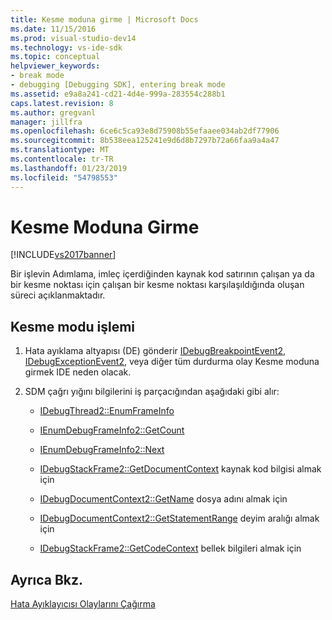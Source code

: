 ```yaml
---
title: Kesme moduna girme | Microsoft Docs
ms.date: 11/15/2016
ms.prod: visual-studio-dev14
ms.technology: vs-ide-sdk
ms.topic: conceptual
helpviewer_keywords:
- break mode
- debugging [Debugging SDK], entering break mode
ms.assetid: e9a8a241-cd21-4d4e-999a-283554c288b1
caps.latest.revision: 8
ms.author: gregvanl
manager: jillfra
ms.openlocfilehash: 6ce6c5ca93e8d75908b55efaaee034ab2df77906
ms.sourcegitcommit: 8b538eea125241e9d6d8b7297b72a66faa9a4a47
ms.translationtype: MT
ms.contentlocale: tr-TR
ms.lasthandoff: 01/23/2019
ms.locfileid: "54798553"
---
```

# <a name="entering-break-mode"></a>Kesme Moduna Girme
[!INCLUDE[vs2017banner](../../includes/vs2017banner.md)]

Bir işlevin Adımlama, imleç içerdiğinden kaynak kod satırının çalışan ya da bir kesme noktası için çalışan bir kesme noktası karşılaşıldığında oluşan süreci açıklanmaktadır.  
  
## <a name="break-mode-process"></a>Kesme modu işlemi  
  
1.  Hata ayıklama altyapısı (DE) gönderir [IDebugBreakpointEvent2](../../extensibility/debugger/reference/idebugbreakpointevent2.md), [IDebugExceptionEvent2](../../extensibility/debugger/reference/idebugexceptionevent2.md), veya diğer tüm durdurma olay Kesme moduna girmek IDE neden olacak.  
  
2.  SDM çağrı yığını bilgilerini iş parçacığından aşağıdaki gibi alır:  
  
    -   [IDebugThread2::EnumFrameInfo](../../extensibility/debugger/reference/idebugthread2-enumframeinfo.md)  
  
    -   [IEnumDebugFrameInfo2::GetCount](../../extensibility/debugger/reference/ienumdebugframeinfo2-getcount.md)  
  
    -   [IEnumDebugFrameInfo2::Next](../../extensibility/debugger/reference/ienumdebugframeinfo2-next.md)  
  
    -   [IDebugStackFrame2::GetDocumentContext](../../extensibility/debugger/reference/idebugstackframe2-getdocumentcontext.md) kaynak kod bilgisi almak için  
  
    -   [IDebugDocumentContext2::GetName](../../extensibility/debugger/reference/idebugdocumentcontext2-getname.md) dosya adını almak için  
  
    -   [IDebugDocumentContext2::GetStatementRange](../../extensibility/debugger/reference/idebugdocumentcontext2-getstatementrange.md) deyim aralığı almak için  
  
    -   [IDebugStackFrame2::GetCodeContext](../../extensibility/debugger/reference/idebugstackframe2-getcodecontext.md) bellek bilgileri almak için  
  
## <a name="see-also"></a>Ayrıca Bkz.  
 [Hata Ayıklayıcısı Olaylarını Çağırma](../../extensibility/debugger/calling-debugger-events.md)
